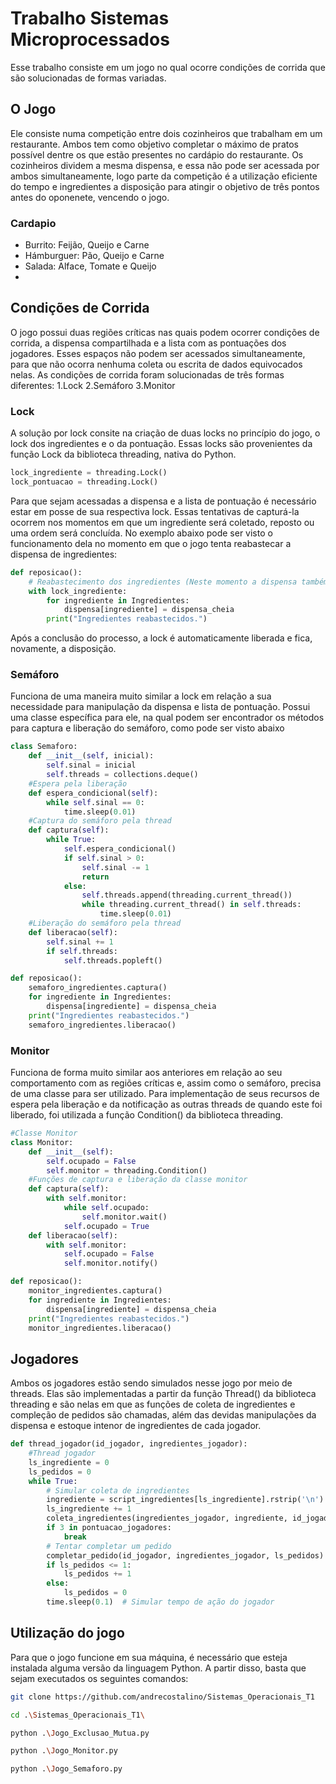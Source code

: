# Trabalho Sistemas Microprocessados
Esse trabalho consiste em um jogo no qual ocorre condições de corrida que são solucionadas de formas variadas.

## O Jogo
Ele consiste numa competição entre dois cozinheiros que trabalham em um restaurante. Ambos tem como objetivo completar o máximo de pratos possível dentre os que estão presentes no cardápio do restaurante. Os cozinheiros dividem a mesma dispensa, e essa não pode ser acessada por ambos simultaneamente, logo parte da competição é a utilização eficiente do tempo e ingredientes a disposição para atingir o objetivo de três pontos antes do oponenete, vencendo o jogo.

### Cardapio
- Burrito: Feijão, Queijo e Carne
- Hámburguer: Pão, Queijo e Carne
- Salada: Alface, Tomate e Queijo
- 
## Condições de Corrida
O jogo possui duas regiões críticas nas quais podem ocorrer condições de corrida, a dispensa compartilhada e a lista com as pontuações dos jogadores. Esses espaços não podem ser acessados simultaneamente, para que não ocorra nenhuma coleta ou escrita de dados equivocados nelas. As condições de corrida foram solucionadas de três formas diferentes: 
1.Lock
2.Semáforo
3.Monitor
  
### Lock
A solução por lock consite na criação de duas locks no princípio do jogo, o lock dos ingredientes e o da pontuação. Essas locks são provenientes da função Lock da biblioteca threading, nativa do Python.

```python
lock_ingrediente = threading.Lock()
lock_pontuacao = threading.Lock()
```
Para que sejam acessadas a dispensa e a lista de pontuação é necessário estar em posse de sua respectiva lock. Essas tentativas de capturá-la ocorrem nos momentos em que um ingrediente será coletado, reposto ou uma ordem será concluída. No exemplo abaixo pode ser visto o funcionamento dela no momento em que o jogo tenta reabastecar a dispensa de ingredientes:

```python
def reposicao():
    # Reabastecimento dos ingredientes (Neste momento a dispensa também é regulada por um semáforo)
    with lock_ingrediente:
        for ingrediente in Ingredientes:
            dispensa[ingrediente] = dispensa_cheia
        print("Ingredientes reabastecidos.")
```
Após a conclusão do processo, a lock é automaticamente liberada e fica, novamente, a disposição.

### Semáforo
Funciona de uma maneira muito similar a lock em relação a sua necessidade para manipulação da dispensa e lista de pontuação. Possui uma classe específica para ele, na qual podem ser encontrador os métodos para captura e liberação do semáforo, como pode ser visto abaixo

```python
class Semaforo:
    def __init__(self, inicial):
        self.sinal = inicial
        self.threads = collections.deque()
    #Espera pela liberação
    def espera_condicional(self):
        while self.sinal == 0:
            time.sleep(0.01)
    #Captura do semáforo pela thread
    def captura(self):
        while True:
            self.espera_condicional()
            if self.sinal > 0:
                self.sinal -= 1
                return
            else:
                self.threads.append(threading.current_thread())
                while threading.current_thread() in self.threads:
                    time.sleep(0.01)
    #Liberação do semáforo pela thread
    def liberacao(self):
        self.sinal += 1
        if self.threads:
            self.threads.popleft()
```

```python
def reposicao():
    semaforo_ingredientes.captura()
    for ingrediente in Ingredientes:
        dispensa[ingrediente] = dispensa_cheia
    print("Ingredientes reabastecidos.")
    semaforo_ingredientes.liberacao()
```

### Monitor
Funciona de forma muito similar aos anteriores em relação ao seu comportamento com as regiões críticas e, assim como o semáforo, precisa de uma classe para ser utilizado. Para implementação de seus recursos de espera pela liberação e da notificação as outras threads de quando este foi liberado, foi utilizada a função Condition() da biblioteca threading.

```python
#Classe Monitor
class Monitor:
    def __init__(self):
        self.ocupado = False
        self.monitor = threading.Condition()
    #Funções de captura e liberação da classe monitor
    def captura(self):
        with self.monitor:
            while self.ocupado:
                self.monitor.wait()
            self.ocupado = True
    def liberacao(self):
        with self.monitor:
            self.ocupado = False
            self.monitor.notify()
```

```python
def reposicao():
    monitor_ingredientes.captura()
    for ingrediente in Ingredientes:
        dispensa[ingrediente] = dispensa_cheia
    print("Ingredientes reabastecidos.")
    monitor_ingredientes.liberacao()
```

## Jogadores
Ambos os jogadores estão sendo simulados nesse jogo por meio de threads. Elas são implementadas a partir da função Thread() da biblioteca threading e são nelas em que as funções de coleta de ingredientes e compleção de pedidos são chamadas, além das devidas manipulações da dispensa e estoque intenor de ingredientes de cada jogador.

```python
def thread_jogador(id_jogador, ingredientes_jogador):
    #Thread jogador
    ls_ingrediente = 0
    ls_pedidos = 0
    while True:
        # Simular coleta de ingredientes
        ingrediente = script_ingredientes[ls_ingrediente].rstrip('\n')
        ls_ingrediente += 1
        coleta_ingredientes(ingredientes_jogador, ingrediente, id_jogador)
        if 3 in pontuacao_jogadores:
            break
        # Tentar completar um pedido
        completar_pedido(id_jogador, ingredientes_jogador, ls_pedidos)
        if ls_pedidos <= 1:
            ls_pedidos += 1
        else:
            ls_pedidos = 0
        time.sleep(0.1)  # Simular tempo de ação do jogador
```

## Utilização do jogo
Para que o jogo funcione em sua máquina, é necessário que esteja instalada alguma versão da linguagem Python. A partir disso, basta que sejam executados os seguintes comandos:

```bash
git clone https://github.com/andrecostalino/Sistemas_Operacionais_T1
```
```bash
cd .\Sistemas_Operacionais_T1\
```
```bash
python .\Jogo_Exclusao_Mutua.py
```
```bash
python .\Jogo_Monitor.py
```
```bash
python .\Jogo_Semaforo.py
```
